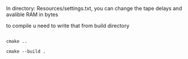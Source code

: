 In directory: Resources/settings.txt, you can change the tape delays and avalible RAM in bytes

to compile u need to write that from build directory

```

cmake ..

cmake --build .

```
